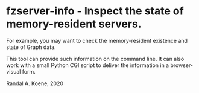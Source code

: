 # fzserver-info - Inspect the state of memory-resident servers.

For example, you may want to check the memory-resident existence and state of Graph data.

This tool can provide such information on the command line. It can also work with a small
Python CGI script to deliver the information in a browser-visual form.

Randal A. Koene, 2020
